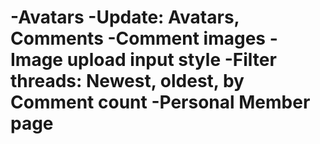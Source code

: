 -Avatars
-Update: Avatars, Comments
-Comment images
-Image upload input style
-Filter threads: Newest, oldest, by Comment count
-Personal Member page
=====================================================
